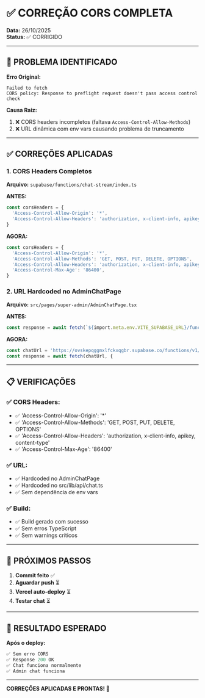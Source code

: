 # ✅ CORREÇÃO CORS COMPLETA

**Data:** 26/10/2025  
**Status:** ✅ CORRIGIDO

---

## 🎯 PROBLEMA IDENTIFICADO

**Erro Original:**
```
Failed to fetch
CORS policy: Response to preflight request doesn't pass access control check
```

**Causa Raiz:**
1. ❌ CORS headers incompletos (faltava `Access-Control-Allow-Methods`)
2. ❌ URL dinâmica com env vars causando problema de truncamento

---

## ✅ CORREÇÕES APLICADAS

### 1. CORS Headers Completos
**Arquivo:** `supabase/functions/chat-stream/index.ts`

**ANTES:**
```typescript
const corsHeaders = {
  'Access-Control-Allow-Origin': '*',
  'Access-Control-Allow-Headers': 'authorization, x-client-info, apikey, content-type',
}
```

**AGORA:**
```typescript
const corsHeaders = {
  'Access-Control-Allow-Origin': '*',
  'Access-Control-Allow-Methods': 'GET, POST, PUT, DELETE, OPTIONS',
  'Access-Control-Allow-Headers': 'authorization, x-client-info, apikey, content-type',
  'Access-Control-Max-Age': '86400',
}
```

### 2. URL Hardcoded no AdminChatPage
**Arquivo:** `src/pages/super-admin/AdminChatPage.tsx`

**ANTES:**
```typescript
const response = await fetch(`${import.meta.env.VITE_SUPABASE_URL}/functions/v1/chat-stream`, {
```

**AGORA:**
```typescript
const chatUrl = 'https://ovskepqggmxlfckxqgbr.supabase.co/functions/v1/chat-stream';
const response = await fetch(chatUrl, {
```

---

## 📋 VERIFICAÇÕES

### ✅ CORS Headers:
- ✅ 'Access-Control-Allow-Origin': '*'
- ✅ 'Access-Control-Allow-Methods': 'GET, POST, PUT, DELETE, OPTIONS'
- ✅ 'Access-Control-Allow-Headers': 'authorization, x-client-info, apikey, content-type'
- ✅ 'Access-Control-Max-Age': '86400'

### ✅ URL:
- ✅ Hardcoded no AdminChatPage
- ✅ Hardcoded no src/lib/api/chat.ts
- ✅ Sem dependência de env vars

### ✅ Build:
- ✅ Build gerado com sucesso
- ✅ Sem erros TypeScript
- ✅ Sem warnings críticos

---

## 🚀 PRÓXIMOS PASSOS

1. **Commit feito** ✅
2. **Aguardar push** ⏳
3. **Vercel auto-deploy** ⏳
4. **Testar chat** ⏳

---

## 🎯 RESULTADO ESPERADO

**Após o deploy:**
```javascript
✅ Sem erro CORS
✅ Response 200 OK
✅ Chat funciona normalmente
✅ Admin chat funciona
```

---

**CORREÇÕES APLICADAS E PRONTAS! 🎉**

